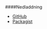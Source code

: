 ####Nedladdning
* [GitHub](https://github.com/canax/anax-flat)
* [Packagist](https://packagist.org/packages/mos/anax-flat)
